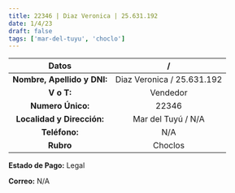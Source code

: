 ```yaml
---
title: 22346 | Diaz Veronica | 25.631.192
date: 1/4/23
draft: false
tags: ['mar-del-tuyu', 'choclo']
---
```


|          **Datos**          |              /             |
|:---------------------------:|:--------------------------:|
| **Nombre, Apellido y DNI:** | Diaz Veronica / 25.631.192 |
|          **V o T:**         |          Vendedor          |
|      **Numero Único:**      |            22346           |
|  **Localidad y Dirección:** |     Mar del Tuyú / N/A     |
|        **Teléfono:**        |             N/A            |
|          **Rubro**          |           Choclos          |

**Estado de Pago:** Legal

**Correo:** N/A
